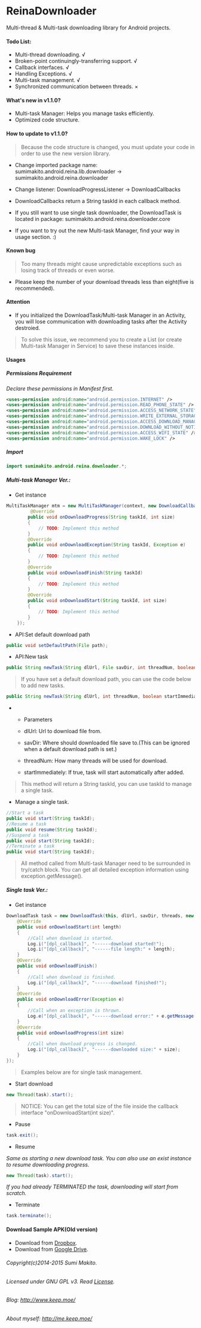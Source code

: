 ReinaDownloader
===============

Multi-thread &amp; Multi-task downloading library for Android projects.

#### Todo List:

* Multi-thread downloading. √
* Broken-point continuingly-transferring support. √
* Callback interfaces. √
* Handling Exceptions. √
* Multi-task management. √
* Synchronized communication between threads. ×

#### What's new in v1.1.0?

* Multi-task Manager: Helps you manage tasks efficiently.
* Optimized code structure.

#### How to update to v1.1.0?

> Because the code structure is changed, you must update your code in order to use the new version library.

* Change imported package name: sumimakito.android.reina.lib.downloader → sumimakito.android.reina.downloader

* Change listener: DownloadProgressListener → DownloadCallbacks

* DownloadCallbacks return a String taskId in each callback method.

* If you still want to use single task downloader, the DownloadTask is located in package: sumimakito.android.reina.downloader.core

* If you want to try out the new Multi-task Manager, find your way in usage section. :)

#### Known bug

> Too many threads might cause unpredictable exceptions such as losing track of threads or even worse.

* Please keep the number of your download threads less than eight(five is recommended).

#### Attention

* If you initialized the DownloadTask/Multi-task Manager in an Activity, you will lose communication with downloading tasks after the Activity destroied.

> To solve this issue, we recommend you to create a List<DownloadTask> (or create Multi-task Manager in Service) to save these instances inside.

#### Usages

##### Permissions Requirement

*Declare these permissions in Manifest first.*

```xml
<uses-permission android:name="android.permission.INTERNET" />
<uses-permission android:name="android.permission.READ_PHONE_STATE" />
<uses-permission android:name="android.permission.ACCESS_NETWORK_STATE" />
<uses-permission android:name="android.permission.WRITE_EXTERNAL_STORAGE" />
<uses-permission android:name="android.permission.ACCESS_DOWNLOAD_MANAGER" />
<uses-permission android:name="android.permission.DOWNLOAD_WITHOUT_NOTIFICATION" />
<uses-permission android:name="android.permission.ACCESS_WIFI_STATE" />
<uses-permission android:name="android.permission.WAKE_LOCK" />
```

##### Import

```java
import sumimakito.android.reina.downloader.*;
```

##### Multi-task Manager Ver.:

* Get instance
```java
MultiTaskManager mtm = new MultiTaskManager(context, new DownloadCallbacks(){
		 @Override
 		public void onDownloadProgress(String taskId, int size)
	 	{
 			// TODO: Implement this method
	 	}
 		@Override
	 	public void onDownloadException(String taskId, Exception e)
 		{
	 		// TODO: Implement this method
		}
		@Override
		public void onDownloadFinish(String taskId)
		{
 			// TODO: Implement this method
		}
     	@Override
 		public void onDownloadStart(String taskId, int size)
 		{
 			// TODO: Implement this method
 		}
 	});
```

 * API:Set default download path
```java
public void setDefaultPath(File path);
```
 
* API:New task

```java
public String newTask(String dlUrl, File savDir, int threadNum, boolean startImmediately);
```

> If you have set a default download path, you can use the code below to add new tasks.
  
```java
public String newTask(String dlUrl, int threadNum, boolean startImmediately);
```
* * Parameters
 
  * dlUrl: Url to download file from.
   
  * savDir: Where should downloaded file save to.(This can be ignored when a default download path is set.)
   
  * threadNum: How many threads will be used for download.
   
  * startImmediately: If true, task will start automatically after added.
   
> This method will return a String taskId, you can use taskId to manage a single task.
  
* Manage a single task.
  
```java
//Start a task
public void start(String taskId);
//Resume a task
public void resume(String taskId);
//Suspend a task
public void start(String taskId);
//Terminate a task
public void start(String taskId);
```

> All method called from Multi-task Manager need to be surrounded in try/catch block. You can get all detailed exception information using exception.getMessage().
 
##### Single task Ver.:

* Get instance
 
```java
DownloadTask task = new DownloadTask(this, dlUrl, savDir, threads, new DownloadProgressListener(){
	@Override
	public void onDownloadStart(int length)
	{
		//Call when download is started.
		Log.i("[dpl_callback]", "------download started!");
		Log.i("[dpl_callback]", "------file length:" + length);
	}
	@Override
	public void onDownloadFinish()
	{
		//Call when download is finished.
		Log.i("[dpl_callback]", "------download finished!");
	}
	@Override
	public void onDownloadError(Exception e)
	{
		//Call when an exception is thrown.
		Log.e("[dpl_callback]", "------download error:" + e.getMessage());
	}
	@Override
	public void onDownloadProgress(int size)
	{
		//Call when download progress is changed.
		Log.i("[dpl_callback]", "------downloaded size:" + size);
	}
});
```

> Examples below are for single task management.

* Start download

```java
new Thread(task).start();
```

> NOTICE: You can get the total size of the file inside the callback interface "onDownloadStart(int size)".

* Pause

```java
task.exit();
```

* Resume

*Same as starting a new download task. You can also use an exist instance to resume downloading progress.*

```java
new Thread(task).start();
```

*If you had already TERMINATED the task, downloading will start from scratch.*

* Terminate

```java
task.terminate();
```

#### Download Sample APK(Old version)

* Download from [Dropbox]( https://www.dropbox.com/s/3h99f578dongraw/ReinaDownloaderDemo.apk).
* Download from [Google Drive](https://docs.google.com/file/d/0B_-0A4yjEnvMWDh2S0MzbzZkUm8/edit?usp=docslist_api).

###### Copyright(c)2014-2015 Sumi Makito.
###### Licensed under GNU GPL v3. Read [License](LISENSE).
###### Blog: http://www.keep.moe/
###### About myself: http://me.keep.moe/
